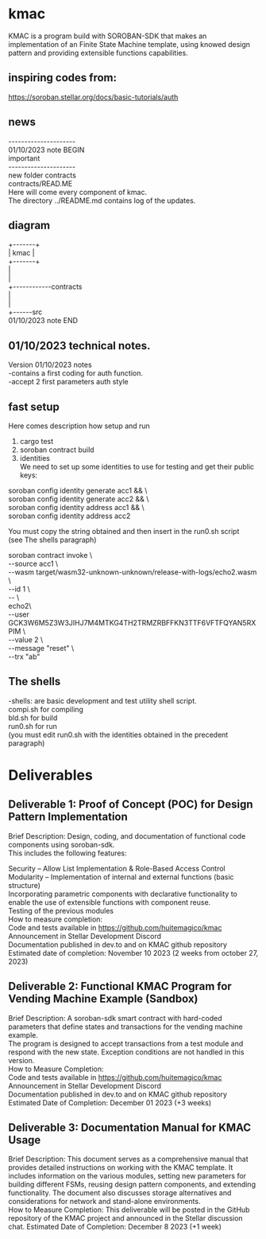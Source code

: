 # kmac
KMAC is a program build with SOROBAN-SDK that makes an  implementation of an Finite State Machine template,  using knowed design pattern and providing extensible functions capabilities. <br />
## inspiring codes from:
  https://soroban.stellar.org/docs/basic-tutorials/auth

## news
---------------------<br />
01/10/2023 note BEGIN <br />
important  <br />
--------------------- <br />
new folder contracts <br />
contracts/READ.ME <br />
Here will come every component of kmac. <br />
The directory ../README.md contains log of the updates. <br />
## diagram
+-------+<br />
| kmac  |<br />
+-------+<br />
    |<br />
    |<br />
    +------------contracts<br />
                 |<br />
                 |<br />
                 +------src<br />
01/10/2023 note  END<br />

## 01/10/2023 technical notes.<br />
Version 01/10/2023 notes<br />
-contains a first coding for auth function.<br />
-accept 2 first parameters auth style<br />


 ## fast setup
  Here comes description how setup and run<br />
 1) cargo test <br />
 2) soroban contract build<br /> 
 3) identities <br />
We need to set up some identities to use for testing and get their public keys: <br />

soroban config identity generate acc1 && \ <br />
soroban config identity generate acc2 && \ <br />
soroban config identity address acc1 && \ <br />
soroban config identity address acc2 <br />

 You must copy the string obtained and then insert in the run0.sh script <br />
 (see The shells paragraph) <br />

soroban contract invoke \ <br />
    --source acc1 \ <br />
    --wasm target/wasm32-unknown-unknown/release-with-logs/echo2.wasm \ <br />
    --id 1 \ <br />
    -- \ <br />
    echo2\ <br />
     --user GCK3W6M5Z3W3JIHJ7M4MTKG4TH2TRMZRBFFKN3TTF6VFTFQYAN5RXPIM     \ <br />
    --value 2 \ <br />
    --message "reset" \ <br />
    --trx "ab" <br />

## The shells
-shells: are basic development and test utility shell script.<br />
 compi.sh for compiling<br />
 bld.sh   for build<br />
 run0.sh  for run<br />
 (you must edit run0.sh with the identities obtained in the precedent paragraph)

 
# Deliverables

## Deliverable 1: Proof of Concept (POC) for Design Pattern Implementation

Brief Description: Design, coding, and documentation of functional code components using soroban-sdk.   <br />
This includes the following features:<br />

Security – Allow List Implementation & Role-Based Access Control <br />
Modularity – Implementation of internal and external functions (basic structure) <br />
Incorporating parametric components with declarative functionality to enable the use of extensible functions with component reuse. <br />
Testing of the previous modules <br />
How to measure completion: <br />
Code and tests available in https://github.com/huitemagico/kmac <br />
Announcement in Stellar Development Discord <br />
Documentation published in dev.to and on KMAC github repository <br />
Estimated date of completion: November 10 2023 (2 weeks from october 27, 2023) <br />

## Deliverable 2: Functional KMAC Program for Vending Machine Example (Sandbox) <br />
Brief Description: A soroban-sdk smart contract with hard-coded parameters that define states and transactions for the vending machine example. <br />
 The program is designed to accept transactions from a test module and respond with the new state. 
 Exception conditions are not handled in this version.<br />
How to Measure Completion:<br />
Code and tests available in https://github.com/huitemagico/kmac <br />
Announcement in Stellar Development Discord <br />
Documentation published in dev.to and on KMAC github repository <br />
Estimated Date of Completion: December 01 2023 (+3 weeks) <br />


## Deliverable 3: Documentation Manual for KMAC Usage
Brief Description: This document serves as a comprehensive manual that provides detailed instructions on working with the KMAC template. It <br />includes information on the various modules, setting new parameters for building different FSMs, reusing design pattern components, and extending <br />functionality. The document also discusses storage alternatives and considerations for network and stand-alone environments.<br />
How to Measure Completion: This deliverable will be posted in the GitHub repository of the KMAC project and announced in the Stellar discussion <br />chat.
Estimated Date of Completion: December 8 2023 (+1 week)<br />


